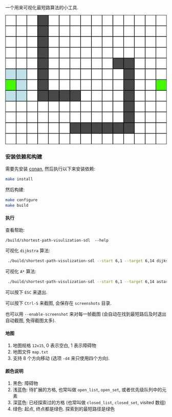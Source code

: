 一个用来可视化最短路算法的小工具.

![](misc/astar.gif)

### 安装依赖和构建

需要先安装 [conan](https://conan.io/), 然后执行以下来安装依赖:

```bash
make install
```

然后构建:

```bash
make configure
make build
```

#### 执行

查看帮助:

```
/build/shortest-path-visulization-sdl  --help
```

可视化 `dijkstra` 算法:

```bash
 ./build/shortest-path-visulization-sdl --start 6,1 --target 6,14 dijkstra
```

可视化 `A*` 算法:

```bash
 ./build/shortest-path-visulization-sdl --start 6,1 --target 6,14 astar
```

可以按下 `ESC` 来退出.

可以按下 `Ctrl-S` 来截图, 会保存在 `screenshots` 目录.

也可以用 `--enable-screenshot` 来对每一帧截图 (会自动在找到最短路后及时退出自动截图, 免得截图太多).

#### 地图

1. 地图规格 `12x15`, 0 表示空白, 1 表示障碍物
2. 地图文件 `map.txt`
3. 支持 8 个方向移动 (选项 `-d4` 来只使用四个方向).

#### 颜色说明

1. 黑色: 障碍物
1. 浅蓝色: 待扩展的方格, 也常叫做 `open_list`, `open_set`, 或者优先级队列中的元素
1. 深蓝色: 已经探索过的方格 (也常叫做 `closed_list`, `closed_set`, visited 数组)
1. 绿色: 起点, 终点都是绿色. 探索到的最短路径是绿色
